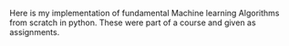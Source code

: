Here is my implementation of fundamental Machine learning Algorithms from scratch in python. These were part of a course and given as assignments. 

